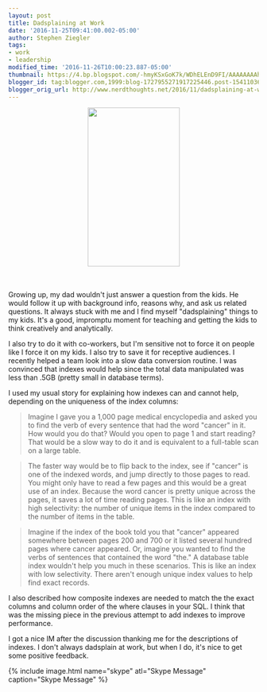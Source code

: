 ```yaml
---
layout: post
title: Dadsplaining at Work
date: '2016-11-25T09:41:00.002-05:00'
author: Stephen Ziegler
tags:
- work
- leadership
modified_time: '2016-11-26T10:00:23.887-05:00'
thumbnail: https://4.bp.blogspot.com/-hmyKSxGoK7k/WDhELEnD9FI/AAAAAAAAhRc/0FIRgFwk248UuAUiEbDZQnmxp8KQZflCgCLcB/s72-c/skype.png
blogger_id: tag:blogger.com,1999:blog-1727955271917225446.post-1541103662754598807
blogger_orig_url: http://www.nerdthoughts.net/2016/11/dadsplaining-at-work.html
---
```


<div class="separator" style="clear: both; text-align: center;"><a href="http://www.partyworld.ie/store_images/customcontent/0/homer_simpson_picture_jpg.jpg" imageanchor="1" style="margin-left: 1em; margin-right: 1em;"><img border="0" src="http://www.partyworld.ie/store_images/customcontent/0/homer_simpson_picture_jpg.jpg" height="320" width="185" /></a></div><br /><br />


Growing up, my dad wouldn't just answer a question from the kids. He would follow it up with background info, reasons why, and ask us related questions. It always stuck with me and I find myself "dadsplaining" things to my kids. It's a good, impromptu moment for teaching and getting the kids to think creatively and analytically.

I also try to do it with co-workers, but I'm sensitive not to force it on people like I force it on my kids. I also try to save it for receptive audiences. I recently helped a team look into a slow data conversion routine. I was convinced that indexes would help since the total data manipulated was less than .5GB (pretty small in database terms).

I used my usual story for explaining how indexes can and cannot help, depending on the uniqueness of the index columns:

> Imagine I gave you a 1,000 page medical encyclopedia and asked you to find the verb of every sentence that had the word "cancer" in it. How would you do that? Would you open to page 1 and start reading? That would be a slow way to do it and is equivalent to a full-table scan on a large table.	

> The faster way would be to flip back to the index, see if "cancer" is one of the indexed words, and jump directly to those pages to read. You might only have to read a few pages and this would be a great use of an index. Because the word cancer is pretty unique across the pages, it saves a lot of time reading pages. This is like an index with high selectivity: the number of unique items in the index compared to the number of items in the table.

> Imagine if the index of the book told you that "cancer" appeared somewhere between pages 200 and 700 or it listed several hundred pages where cancer appeared. Or, imagine you wanted to find the verbs of sentences that contained the word "the." A database table index wouldn't help you much in these scenarios. This is like an index with low selectivity. There aren't enough unique index values to help find exact records.
	
I also described how composite indexes are needed to match the the exact columns and column order of the where clauses in your SQL. I think that was the missing piece in the previous attempt to add indexes to improve performance.

I got a nice IM after the discussion thanking me for the descriptions of indexes. I don't always dadsplain at work, but when I do, it's nice to get some positive feedback.

{% include image.html name="skype" atl="Skype Message" caption="Skype Message" %}


